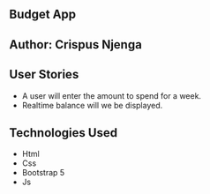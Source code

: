 ## Budget App
## Author: Crispus Njenga
## User Stories
* A user will enter the amount to spend for a week. 
* Realtime balance will we be displayed.
## Technologies Used
* Html
* Css
* Bootstrap 5
* Js
